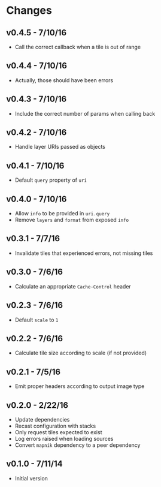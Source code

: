 # Changes

## v0.4.5 - 7/10/16

* Call the correct callback when a tile is out of range

## v0.4.4 - 7/10/16

* Actually, those should have been errors

## v0.4.3 - 7/10/16

* Include the correct number of params when calling back

## v0.4.2 - 7/10/16

* Handle layer URIs passed as objects

## v0.4.1 - 7/10/16

* Default `query` property of `uri`

## v0.4.0 - 7/10/16

* Allow `info` to be provided in `uri.query`
* Remove `layers` and `format` from exposed `info`

## v0.3.1 - 7/7/16

* Invalidate tiles that experienced errors, not missing tiles

## v0.3.0 - 7/6/16

* Calculate an appropriate `Cache-Control` header

## v0.2.3 - 7/6/16

* Default `scale` to `1`

## v0.2.2 - 7/6/16

* Calculate tile size according to scale (if not provided)

## v0.2.1 - 7/5/16

* Emit proper headers according to output image type

## v0.2.0 - 2/22/16

* Update dependencies
* Recast configuration with stacks
* Only request tiles expected to exist
* Log errors raised when loading sources
* Convert `mapnik` dependency to a peer dependency

## v0.1.0 - 7/11/14

* Initial version
